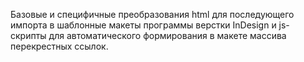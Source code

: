 Базовые и специфичные преобразования html для последующего импорта в шаблонные макеты программы верстки InDesign и js-скрипты для автоматического формирования в макете массива перекрестных ссылок.
